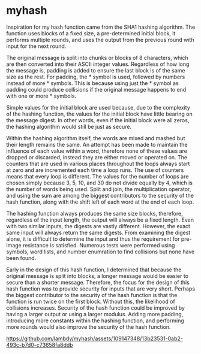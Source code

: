 # myhash

Inspiration for my hash function came from the SHA1 hashing algorithm. The function uses blocks of a fixed size, a pre-determined initial block, it performs multiple rounds, and uses the output from the previous round with input for the next round.

The original message is split into chunks or blocks of 8 characters, which are then converted into their ASCII integer values. Regardless of how long the message is, padding is added to ensure the last block is of the same size as the rest. For padding, the * symbol is used, followed by numbers instead of more * symbols. This is because using just the * symbol as padding could produce collisions if the original message happens to end with one or more * symbols.

Simple values for the initial block are used because, due to the complexity of the hashing function, the values for the initial block have little bearing on the message digest. In other words, even if the initial block were all zeros, the hashing algorithm would still be just as secure. 

Within the hashing algorithm itself, the words are mixed and mashed but their length remains the same. An attempt has been made to maintain the influence of each value within a word, therefore none of these values are dropped or discarded, instead they are either moved or operated on. The counters that are used in various places throughout the loops always start at zero and are incremented each time a loop runs. The use of counters means that every loop is different. The values for the number of loops are chosen simply because 3, 5, 10, and 30 do not divide equally by 4, which is the number of words being used. Split and join, the multiplication operator, and using the sum are among the biggest contributors to the security of the hash function, along with the shift left of each word at the end of each loop.

The hashing function always produces the same size blocks, therefore, regardless of the input length, the output will always be a fixed length. Even with two similar inputs, the digests are vastly different. However, the exact same input will always return the same digests. From examining the digest alone, it is difficult to determine the input and thus the requirement for pre-image resistance is satisfied. Numerous tests were performed using symbols, word lists, and number enumration to find collisions but none have been found. 

Early in the design of this hash function, I determined that because the original message is split into blocks, a longer message would be easier to secure than a shorter message. Therefore, the focus for the design of this hash function was to provide security for inputs that are very short. Perhaps the biggest contributor to the security of the hash function is that the function is run twice on the first block. Without this, the likelihood of collisions increases. Security of the hash function could be improved by having a larger output or using a larger modulus. Adding more padding, introducing more constants within the hashing function, and performing more rounds would also improve the security of the hash function.


https://github.com/lambdy/myhash/assets/109147348/13b23531-0ab2-493c-b7d0-c73658fa8ddb

